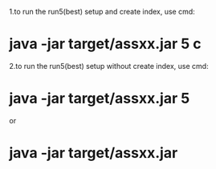 1.to run the run5(best) setup and create index, use cmd:
# java -jar target/assxx.jar 5 c 
2.to run the run5(best) setup without create index, use cmd:
# java -jar target/assxx.jar 5
or
# java -jar target/assxx.jar 